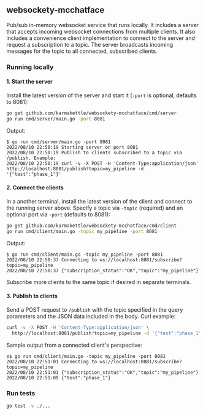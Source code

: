 ## websockety-mcchatface

Pub/sub in-memory websocket service that runs locally. It includes a server that accepts incoming websocket connections from multiple clients. It also includes a convenience client implementation to connect to the server and request a subscription to a topic. The server broadcasts incoming messages for the topic to all connected, subscribed clients.

### Running locally

#### 1. Start the server

Install the latest version of the server and start it (`-port` is optional, defaults to 8081):

```bash
go get github.com/karmakettle/websockety-mcchatface/cmd/server
go run cmd/server/main.go -port 8081
```

Output:
```
$ go run cmd/server/main.go -port 8081
2022/08/10 22:50:19 Starting server on port 8081
2022/08/10 22:50:19 Publish to clients subscribed to a topic via /publish. Example:
2022/08/10 22:50:19 curl -v -X POST -H 'Content-Type:application/json' http://localhost:8081/publish?topic=my_pipeline -d '{"test":"phase_1"}'
```

#### 2. Connect the clients

In a another terminal, install the latest version of the client and connect to the running server above. Specify a topic via `-topic` (required) and an optional port via `-port` (defaults to 8081):

```bash
go get github.com/karmakettle/websockety-mcchatface/cmd/client
go run cmd/client/main.go -topic my_pipeline -port 8081
```

Output:
```
$ go run cmd/client/main.go -topic my_pipeline -port 8081
2022/08/10 22:50:37 Connecting to ws://localhost:8081/subscribe?topic=my_pipeline
2022/08/10 22:50:37 {"subscription_status":"OK","topic":"my_pipeline"}
```

Subscribe more clients to the same topic if desired in separate terminals.

#### 3. Publish to clients

Send a POST request to `/publish` with the topic specified in the query parameters and the JSON data included in the body. Curl example:

```bash
curl -v -X POST -H 'Content-Type:application/json' \
  http://localhost:8081/publish?topic=my_pipeline -d '{"test":"phase_1"}'
```

Sample output from a connected client's perspective:
```
e$ go run cmd/client/main.go -topic my_pipeline -port 8081
2022/08/10 22:51:01 Connecting to ws://localhost:8081/subscribe?topic=my_pipeline
2022/08/10 22:51:01 {"subscription_status":"OK","topic":"my_pipeline"}
2022/08/10 22:51:09 {"test":"phase_1"}
```

### Run tests

```bash
go test -v ./...
```

